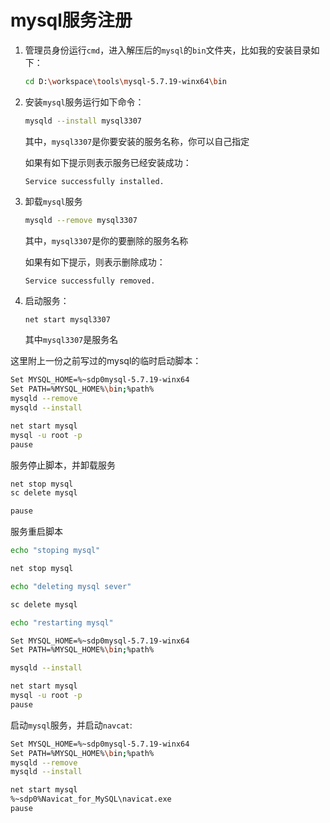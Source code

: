 # mysql服务注册

1. 管理员身份运行`cmd`，进入解压后的`mysql`的`bin`文件夹，比如我的安装目录如下：

   ```sh
   cd D:\workspace\tools\mysql-5.7.19-winx64\bin
   ```

2. 安装`mysql`服务运行如下命令：

   ```sh
   mysqld --install mysql3307
   ```

   其中，`mysql3307`是你要安装的服务名称，你可以自己指定

   如果有如下提示则表示服务已经安装成功：

   ```
   Service successfully installed.
   ```

   

3. 卸载`mysql`服务

   ```sh
   mysqld --remove mysql3307
   ```

   其中，`mysql3307`是你的要删除的服务名称

   如果有如下提示，则表示删除成功：

   ```
   Service successfully removed.
   ```

4. 启动服务：

   ```sh
   net start mysql3307
   ```

   其中`mysql3307`是服务名

这里附上一份之前写过的mysql的临时启动脚本：

```bash
Set MYSQL_HOME=%~sdp0mysql-5.7.19-winx64
Set PATH=%MYSQL_HOME%\bin;%path%
mysqld --remove
mysqld --install

net start mysql
mysql -u root -p
pause
```

服务停止脚本，并卸载服务

```bash
net stop mysql
sc delete mysql

pause
```

服务重启脚本

```bash
echo "stoping mysql"

net stop mysql

echo "deleting mysql sever"

sc delete mysql

echo "restarting mysql"

Set MYSQL_HOME=%~sdp0mysql-5.7.19-winx64
Set PATH=%MYSQL_HOME%\bin;%path%

mysqld --install

net start mysql
mysql -u root -p
pause
```

启动`mysql`服务，并启动`navcat`:

```bash
Set MYSQL_HOME=%~sdp0mysql-5.7.19-winx64
Set PATH=%MYSQL_HOME%\bin;%path%
mysqld --remove
mysqld --install

net start mysql
%~sdp0%Navicat_for_MySQL\navicat.exe
pause
```


